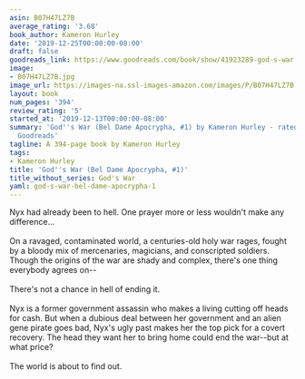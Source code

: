 ```yaml
---
asin: B07H47LZ7B
average_rating: '3.68'
book_author: Kameron Hurley
date: '2019-12-25T00:00:00-08:00'
draft: false
goodreads_link: https://www.goodreads.com/book/show/41923289-god-s-war
image:
- B07H47LZ7B.jpg
image_url: https://images-na.ssl-images-amazon.com/images/P/B07H47LZ7B.01._SCLZZZZZZZ.jpg
layout: book
num_pages: '394'
review_rating: '5'
started_at: '2019-12-13T00:00:00-08:00'
summary: 'God''s War (Bel Dame Apocrypha, #1) by Kameron Hurley - rated 3.68/5 on
  Goodreads'
tagline: A 394-page book by Kameron Hurley
tags:
- Kameron Hurley
title: 'God''s War (Bel Dame Apocrypha, #1)'
title_without_series: God's War
yaml: god-s-war-bel-dame-apocrypha-1
---
```


Nyx had already been to hell. One prayer more or less wouldn't make any difference...<br /><br />On a ravaged, contaminated world, a centuries-old holy war rages, fought by a bloody mix of mercenaries, magicians, and conscripted soldiers. Though the origins of the war are shady and complex, there's one thing everybody agrees on--<br /><br />There's not a chance in hell of ending it.<br /><br />Nyx is a former government assassin who makes a living cutting off heads for cash. But when a dubious deal between her government and an alien gene pirate goes bad, Nyx's ugly past makes her the top pick for a covert recovery. The head they want her to bring home could end the war--but at what price?<br /><br />The world is about to find out.